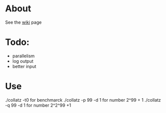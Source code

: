 # About
See the [wiki](https://github.com/erik-2/collatz/wiki) page

# Todo:
- parallelism
- log output
- better input

# Use
./collatz -t0 for benchmarck
./collatz -p 99 -d 1 for number 2^99 + 1
./collatz -q 99 -d 1 for number 2^2^99 +1
